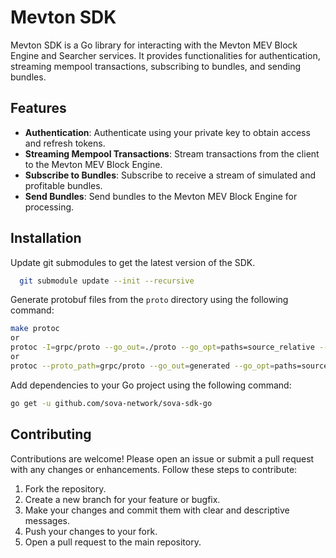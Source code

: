 # Mevton SDK

Mevton SDK is a Go library for interacting with the Mevton MEV Block Engine and Searcher services.
It provides functionalities for authentication, streaming mempool transactions, subscribing to bundles, and sending bundles.

## Features

- **Authentication**: Authenticate using your private key to obtain access and refresh tokens.
- **Streaming Mempool Transactions**: Stream transactions from the client to the Mevton MEV Block Engine.
- **Subscribe to Bundles**: Subscribe to receive a stream of simulated and profitable bundles.
- **Send Bundles**: Send bundles to the Mevton MEV Block Engine for processing.

## Installation

Update git submodules to get the latest version of the SDK.

```bash 
  git submodule update --init --recursive
```

Generate protobuf files from the `proto` directory using the following command:

```bash
make protoc
or 
protoc -I=grpc/proto --go_out=./proto --go_opt=paths=source_relative --go-grpc_out=./proto --go-grpc_opt=paths=source_relative grpc/proto/*
or
protoc --proto_path=grpc/proto --go_out=generated --go_opt=paths=source_relative --go-grpc_out=generated --go-grpc_opt=paths=source_relative grpc/proto/*
```

Add dependencies to your Go project using the following command:

```bash
go get -u github.com/sova-network/sova-sdk-go
```

## Contributing

Contributions are welcome! Please open an issue or submit a pull request with any changes or enhancements. Follow these steps to contribute:

1. Fork the repository.
2. Create a new branch for your feature or bugfix.
3. Make your changes and commit them with clear and descriptive messages.
4. Push your changes to your fork.
5. Open a pull request to the main repository.
